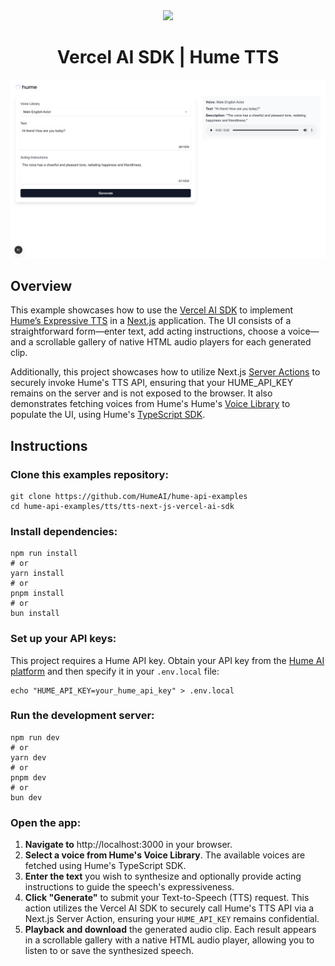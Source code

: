 <div align="center">
  <img src="https://storage.googleapis.com/hume-public-logos/hume/hume-banner.png">
  <h1>Vercel AI SDK | Hume TTS</h1>
</div>

![preview.png](preview.png)

## Overview

This example showcases how to use the [Vercel AI SDK](https://ai-sdk.dev/) to implement [Hume’s Expressive TTS](https://dev.hume.ai/docs/text-to-speech-tts/overview) in a [Next.js](https://nextjs.org/docs) application. The UI consists of a straightforward form—enter text, add acting instructions, choose a voice—and a scrollable gallery of native HTML audio players for each generated clip.

Additionally, this project showcases how to utilize Next.js [Server Actions](https://nextjs.org/docs/13/app/api-reference/functions/server-actions) to securely invoke Hume's TTS API, ensuring that your HUME_API_KEY remains on the server and is not exposed to the browser. It also demonstrates fetching voices from Hume's Hume's [Voice Library](https://platform.hume.ai/tts/voice-library) to populate the UI, using Hume's [TypeScript SDK](https://github.com/HumeAI/hume-typescript-sdk).

## Instructions

### Clone this examples repository:

```shell
git clone https://github.com/HumeAI/hume-api-examples
cd hume-api-examples/tts/tts-next-js-vercel-ai-sdk
```

### Install dependencies:

```shell
npm run install
# or
yarn install
# or
pnpm install
# or
bun install
```

### Set up your API keys:

This project requires a Hume API key. Obtain your API key from the [Hume AI platform](https://platform.hume.ai/settings/keys) and then specify it in your `.env.local` file:

```shell
echo "HUME_API_KEY=your_hume_api_key" > .env.local
```

### Run the development server:

```shell
npm run dev
# or
yarn dev
# or
pnpm dev
# or
bun dev
```

### Open the app:

1. **Navigate to** http://localhost:3000 in your browser.
2. **Select a voice from Hume's Voice Library**. The available voices are fetched using Hume's TypeScript SDK.
3. **Enter the text** you wish to synthesize and optionally provide acting instructions to guide the speech's expressiveness.
4. **Click "Generate"** to submit your Text-to-Speech (TTS) request. This action utilizes the Vercel AI SDK to securely call Hume's TTS API via a Next.js Server Action, ensuring your `HUME_API_KEY` remains confidential.
5. **Playback and download** the generated audio clip. Each result appears in a scrollable gallery with a native HTML audio player, allowing you to listen to or save the synthesized speech.
